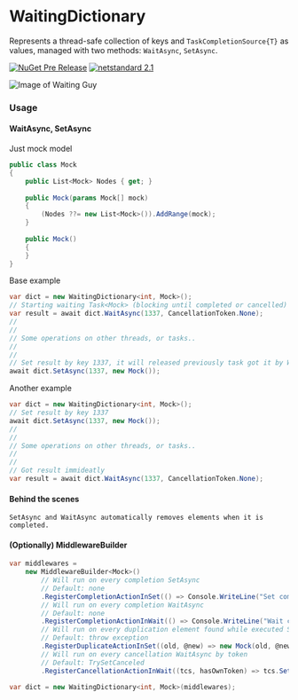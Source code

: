 # WaitingDictionary
 Represents a thread-safe collection of keys and ```TaskCompletionSource{T}``` as values, managed with two methods: ```WaitAsync```, ```SetAsync```.
 
 [![NuGet Pre Release](https://img.shields.io/nuget/vpre/WaitingDictionary.svg?style=for-the-badge&logo=appveyor)](https://www.nuget.org/packages/WaitingDictionary/)
 [![netstandard 2.1](https://img.shields.io/badge/netstandard-2.1-brightgreen.svg?style=for-the-badge&logo=appveyor)](https://docs.microsoft.com/en-us/dotnet/standard/net-standard)
 
 ![Image of Waiting Guy](https://cs9.pikabu.ru/post_img/big/2017/01/28/7/1485602875186056892.jpg)
 
### Usage
#### WaitAsync, SetAsync
Just mock model
```c#
public class Mock
{
    public List<Mock> Nodes { get; }
    
    public Mock(params Mock[] mock)
    {
        (Nodes ??= new List<Mock>()).AddRange(mock);
    }
    
    public Mock()
    {
    }
}
```
Base example
```c#
var dict = new WaitingDictionary<int, Mock>();
// Starting waiting Task<Mock> (blocking until completed or cancelled) by key 1337
var result = await dict.WaitAsync(1337, CancellationToken.None);
//
//
// Some operations on other threads, or tasks..
//
//
// Set result by key 1337, it will released previously task got it by WaitAsync
await dict.SetAsync(1337, new Mock());
```
Another example
```c#
var dict = new WaitingDictionary<int, Mock>();
// Set result by key 1337
await dict.SetAsync(1337, new Mock());
//
//
// Some operations on other threads, or tasks..
//
//
// Got result immideatly
var result = await dict.WaitAsync(1337, CancellationToken.None);
```
#### Behind the scenes
```SetAsync and WaitAsync automatically removes elements when it is completed.```
#### (Optionally) MiddlewareBuilder
```c#
var middlewares =
    new MiddlewareBuilder<Mock>()
        // Will run on every completion SetAsync
        // Default: none
        .RegisterCompletionActionInSet(() => Console.WriteLine("Set completed"))
        // Will run on every completion WaitAsync
        // Default: none
        .RegisterCompletionActionInWait(() => Console.WriteLine("Wait completed"))
        // Will run on every duplication element found while executed SetAsync
        // Default: throw exception
        .RegisterDuplicateActionInSet((old, @new) => new Mock(old, @new)) // merge two values
        // Will run on every cancellation WaitAsync by token
        // Default: TrySetCanceled
        .RegisterCancellationActionInWait((tcs, hasOwnToken) => tcs.SetException(new Exception("Something went wrong")));

var dict = new WaitingDictionary<int, Mock>(middlewares);
```
